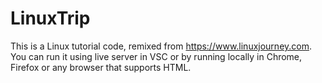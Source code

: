 # LinuxTrip
This is a Linux tutorial code, remixed from https://www.linuxjourney.com. You can run it using live server in VSC or by running locally in Chrome, Firefox or any browser that supports HTML.

